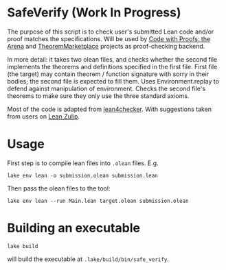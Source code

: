 # SafeVerify (Work In Progress)

The purpose of this script is to check user's submitted Lean code and/or proof matches the specifications. Will be used by  [Code with Proofs: the Arena](https://github.com/GasStationManager/CodeProofTheArena)
and [TheoremMarketplace](https://github.com/wadimiusz/lean-contract-interact) projects as proof-checking backend. 

In more detail: it takes two olean files, and checks whether the second file
implements the theorems and definitions specified in the first file.
First file (the target) may contain theorem / function signature with sorry in their bodies;
the second file is expected to fill them.
Uses Environment.replay to defend against manipulation of environment.
Checks the second file's theorems to make sure they only use the three standard axioms.

Most of the code is adapted from [lean4checker](https://github.com/leanprover/lean4checker/). With suggestions taken from users on [Lean Zulip](https://leanprover.zulipchat.com/).


# Usage

First step is to compile lean files into `.olean` files. E.g.
```
lake env lean -o submission.olean submission.lean
```
Then pass the olean files to the tool:
```
lake env lean --run Main.lean target.olean submission.olean
```

# Building an executable

```
lake build
```
will build the executable at `.lake/build/bin/safe_verify`.
